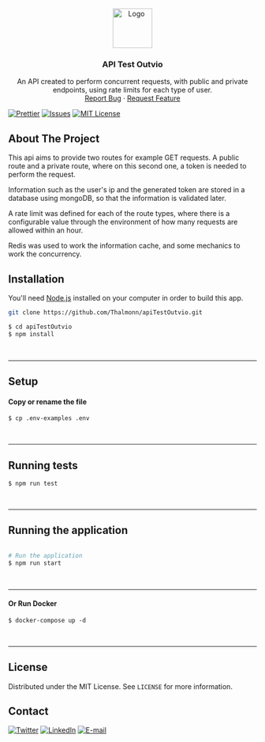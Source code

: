 <br />
<p align="center">
  <a href="https://github.com/Thalmonn/apiTestOutvio">
    <img src="https://cdn-icons-png.flaticon.com/512/967/967558.png" alt="Logo" width="80" height="80">
  </a>

  <h3 align="center">API Test Outvio</h3>

  <p align="center">
    An API created to perform concurrent requests, with public and private endpoints, using rate limits for each type of user.
    <br />
    <a href="https://github.com/Thalmonn/apiTestOutvio/issues">Report Bug</a>
    ·
    <a href="https://github.com/Thalmonn/apiTestOutvio/issues">Request Feature</a>
  </p>
</p>

[![Prettier][prettier-shield]][prettier-url]
[![Issues][issues-shield]][issues-url]
[![MIT License][license-shield]][license-url]


<!-- ABOUT THE PROJECT -->
## About The Project

This api aims to provide two routes for example GET requests. A public route and a private route, where on this second one, a token is needed to perform the request.

Information such as the user's ip and the generated token are stored in a database using mongoDB, so that the information is validated later.

A rate limit was defined for each of the route types, where there is a configurable value through the environment of how many requests are allowed within an hour.

Redis was used to work the information cache, and some mechanics to work the concurrency.

<!-- INSTALLATION -->

## Installation

You'll need [Node.js](https://nodejs.org) installed on your computer in order to build this app.

```bash
git clone https://github.com/Thalmonn/apiTestOutvio.git

$ cd apiTestOutvio
$ npm install
```

<br />

---

<!-- SETUP -->

## Setup

#### Copy or rename the file

```
$ cp .env-examples .env
```

<br />

---

<!-- RUNNING TESTS -->

## Running tests

```
$ npm run test
```

<br />

---

<!-- RUNNING APPLICATION -->

## Running the application

```bash

# Run the application
$ npm run start

```

<br />

---

<!-- RUNNING -->

#### Or Run Docker
```
$ docker-compose up -d
```

<br />

---

<!-- LICENSE -->
## License

Distributed under the MIT License. See `LICENSE` for more information.

<!-- CONTACT -->
## Contact

[![Twitter][twitter-shield]][twitter-url] [![LinkedIn][linkedin-shield]][linkedin-url] [![E-mail][gmail-shield]][gmail-url]

<!-- SHIELDS & IMAGES -->
[prettier-url]: https://prettier.io/
[prettier-shield]: https://img.shields.io/badge/codystyle-prettier-pink?style=for-the-badge
[issues-shield]: https://img.shields.io/github/issues/Thalmonn/boraver.svg?style=for-the-badge
[issues-url]: https://github.com/Thalmonn/boraver/issues
[license-shield]: https://img.shields.io/github/license/Thalmonn/boraver.svg?style=for-the-badge
[license-url]: https://github.com/Thalmonn/boraver/blob/main/LICENSE.txt
[linkedin-shield]: https://img.shields.io/badge/-LinkedIn-black.svg?style=for-the-badge&logo=linkedin&colorB=555
[linkedin-url]: https://linkedin.com/in/Thalmonn
[twitter-shield]: https://img.shields.io/badge/-Twitter-black.svg?style=for-the-badge&logo=twitter&colorB=555
[twitter-url]: https://twitter.com/thalmonn
[gmail-shield]: https://img.shields.io/badge/-Gmail-black.svg?style=for-the-badge&logo=gmail&colorB=555
[gmail-url]: mailto:thalmonnsales@gmail.com
